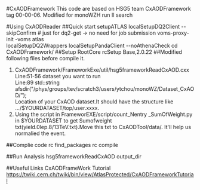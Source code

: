 #CxAODFramework
This code are based on HSG5 team CxAODFramework tag 00-00-06.
Modified for monoWZH run II search 

#Using CxAODReader
##Quick start
    setupATLAS
    localSetupDQ2Client --skipConfirm # just for dq2-get -> no need for job submission 
    voms-proxy-init -voms atlas   
    localSetupDQ2Wrappers
    localSetupPandaClient --noAthenaCheck
    cd CxAODFramework/
##Setup RootCore
    rcSetup Base,2.0.22
##Modified following files before compile it.
1. CxAODFramework/FrameworkExe/util/hsg5frameworkReadCxAOD.cxx
    Line:51-56 dataset you want to run <br/>
    Line:89 std::string afsdir("/phys/groups/tev/scratch3/users/ytchou/monoWZ/Dataset_CxAOD/"); <br/>
Location of your CxAOD dataset.It should have the structure like .../$YOURDATASET/top/user.xxxx.
2. Using the script in FrameworEXE/script/count_Nentry _SumOfWeight.py in $YOURDATASET to get Sumofweight    
  txt(yield.0lep.8/13TeV.txt).Move this txt to CxAODTool/data/. It'll help us normalied the event.

##Complie code
    rc find_packages
    rc compile

##Run Analysis
    hsg5frameworkReadCxAOD output_dir

##Useful Links
CxAODFrameWork Tutorial https://twiki.cern.ch/twiki/bin/view/AtlasProtected/CxAODFrameworkTutorial

